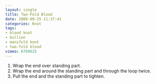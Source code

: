 ```yaml
---
layout: single
title: Two-Fold Blood
date: 2009-09-25 11:37:41
categories: Knot
tags:
- blood knot
- bullion
- manifold knot
- two-fold blood
vimeo: 6769625
---
```


1. Wrap the end over standing part.
1. Wrap the end around the standing part and through the loop twice.
1. Pull the end and the standing part to tighten.

